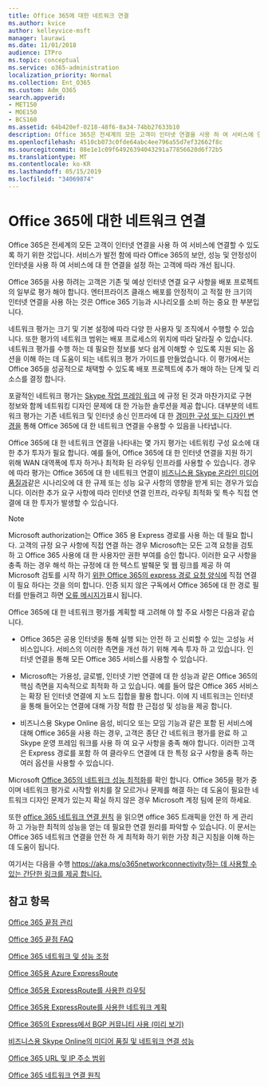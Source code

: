 ```yaml
---
title: Office 365에 대한 네트워크 연결
ms.author: kvice
author: kelleyvice-msft
manager: laurawi
ms.date: 11/01/2018
audience: ITPro
ms.topic: conceptual
ms.service: o365-administration
localization_priority: Normal
ms.collection: Ent_O365
ms.custom: Adm_O365
search.appverid:
- MET150
- MOE150
- BCS160
ms.assetid: 64b420ef-0218-48f6-8a34-74bb27633b10
description: Office 365은 전세계의 모든 고객이 인터넷 연결을 사용 하 여 서비스에 연결할 수 있도록 하기 위한 것입니다. 서비스가 발전 함에 따라 Office 365의 보안, 성능 및 안정성이 인터넷을 사용 하 여 서비스에 대 한 연결을 설정 하는 고객에 따라 개선 됩니다.
ms.openlocfilehash: 4510cb073c0fde64abc4ee796a55d7ef32662f8c
ms.sourcegitcommit: 08e1e1c09f64926394043291a77856620d6f72b5
ms.translationtype: MT
ms.contentlocale: ko-KR
ms.lasthandoff: 05/15/2019
ms.locfileid: "34069874"
---
```

# <a name="network-connectivity-to-office-365"></a>Office 365에 대한 네트워크 연결

Office 365은 전세계의 모든 고객이 인터넷 연결을 사용 하 여 서비스에 연결할 수 있도록 하기 위한 것입니다. 서비스가 발전 함에 따라 Office 365의 보안, 성능 및 안정성이 인터넷을 사용 하 여 서비스에 대 한 연결을 설정 하는 고객에 따라 개선 됩니다.
  
Office 365을 사용 하려는 고객은 기존 및 예상 인터넷 연결 요구 사항을 배포 프로젝트의 일부로 평가 해야 합니다. 엔터프라이즈 클래스 배포를 안정적이 고 적절 한 크기의 인터넷 연결을 사용 하는 것은 Office 365 기능과 시나리오를 소비 하는 중요 한 부분입니다.
  
네트워크 평가는 크기 및 기본 설정에 따라 다양 한 사용자 및 조직에서 수행할 수 있습니다. 또한 평가의 네트워크 범위는 배포 프로세스의 위치에 따라 달라질 수 있습니다. 네트워크 평가를 수행 하는 데 필요한 정보를 보다 쉽게 이해할 수 있도록 지원 되는 옵션을 이해 하는 데 도움이 되는 네트워크 평가 가이드를 만들었습니다. 이 평가에서는 Office 365을 성공적으로 채택할 수 있도록 배포 프로젝트에 추가 해야 하는 단계 및 리소스를 결정 합니다.
  
포괄적인 네트워크 평가는 [Skype 작업 프레임 워크](https://www.skypeoperationsframework.com/) 에 규정 된 것과 마찬가지로 구현 정보와 함께 네트워킹 디자인 문제에 대 한 가능한 솔루션을 제공 합니다. 대부분의 네트워크 평가는 기존 네트워크 및 인터넷 송신 인프라에 대 한 [경미한 구성 또는 디자인 변경을](https://aka.ms/manageo365endpoints) 통해 Office 365에 대 한 네트워크 연결을 수용할 수 있음을 나타냅니다.

Office 365에 대 한 네트워크 연결을 나타내는 몇 가지 평가는 네트워킹 구성 요소에 대 한 추가 투자가 필요 합니다. 예를 들어, Office 365에 대 한 인터넷 연결을 지원 하기 위해 WAN 대역폭에 투자 하거나 최적화 된 라우팅 인프라를 사용할 수 있습니다. 경우에 따라 평가는 Office 365에 대 한 네트워크 연결이 [비즈니스용 Skype 온라인 미디어 품질과](https://support.office.com/article/Media-Quality-and-Network-Connectivity-Performance-in-Skype-for-Business-Online-5fe3e01b-34cf-44e0-b897-b0b2a83f0917)같은 시나리오에 대 한 규제 또는 성능 요구 사항의 영향을 받게 되는 경우가 있습니다. 이러한 추가 요구 사항에 따라 인터넷 연결 인프라, 라우팅 최적화 및 특수 직접 연결에 대 한 투자가 발생할 수 있습니다.
  
> [!NOTE]
> Microsoft authorization는 Office 365 용 Express 경로를 사용 하는 데 필요 합니다. 고객의 규정 요구 사항에 직접 연결 하는 경우 Microsoft는 모든 고객 요청을 검토 하 고 Office 365 사용에 대 한 사용자만 권한 부여를 승인 합니다. 이러한 요구 사항을 충족 하는 경우 해석 하는 규정에 대 한 텍스트 발췌문 및 웹 링크를 제공 하 여 Microsoft 검토를 시작 하기 [위한 Office 365의 express 경로 요청 양식에](https://aka.ms/O365ERReview) 직접 연결이 필요 하다는 것을 의미 합니다. 인증 되지 않은 구독에서 Office 365에 대 한 경로 필터를 만들려고 하면 [오류 메시지가](https://support.microsoft.com/kb/3181709)표시 됩니다.
  
Office 365에 대 한 네트워크 평가를 계획할 때 고려해 야 할 주요 사항은 다음과 같습니다.
  
- Office 365은 공용 인터넷을 통해 실행 되는 안전 하 고 신뢰할 수 있는 고성능 서비스입니다. 서비스의 이러한 측면을 개선 하기 위해 계속 투자 하 고 있습니다. 인터넷 연결을 통해 모든 Office 365 서비스를 사용할 수 있습니다.

- Microsoft는 가용성, 글로벌, 인터넷 기반 연결에 대 한 성능과 같은 Office 365의 핵심 측면을 지속적으로 최적화 하 고 있습니다. 예를 들어 많은 Office 365 서비스는 확장 된 인터넷 연결에 지 노드 집합을 활용 합니다. 이에 지 네트워크는 인터넷을 통해 들어오는 연결에 대해 가장 적합 한 근접성 및 성능을 제공 합니다.

- 비즈니스용 Skype Online 음성, 비디오 또는 모임 기능과 같은 포함 된 서비스에 대해 Office 365을 사용 하는 경우, 고객은 종단 간 네트워크 평가를 완료 하 고 Skype 운영 프레임 워크를 사용 하 여 요구 사항을 충족 해야 합니다. 이러한 고객은 Express 경로를 포함 하 여 클라우드 연결에 대 한 특정 요구 사항을 충족 하는 여러 옵션을 사용할 수 있습니다.

Microsoft [Office 365의 네트워크 성능 최적화](https://msdn.microsoft.com/en-us/library/mt450488.aspx)를 확인 합니다. Office 365을 평가 중 이며 네트워크 평가로 시작할 위치를 잘 모르거나 문제를 해결 하는 데 도움이 필요한 네트워크 디자인 문제가 있는지 확실 하지 않은 경우 Microsoft 계정 팀에 문의 하세요.
  
또한 [office 365 네트워크 연결 원칙](https://aka.ms/o365networkingprinciples) 을 읽으면 office 365 트래픽을 안전 하 게 관리 하 고 가능한 최적의 성능을 얻는 데 필요한 연결 원리를 파악할 수 있습니다. 이 문서는 Office 365 네트워크 연결을 안전 하 게 최적화 하기 위한 가장 최근 지침을 이해 하는 데 도움이 됩니다.
  
여기서는 다음을 수행 [ https://aka.ms/o365networkconnectivity하는 데 사용할 수 있는 간단한 링크를 제공 합니다.](https://aka.ms/o365networkconnectivity)
  
## <a name="see-also"></a>참고 항목

[Office 365 끝점 관리](https://support.office.com/article/99cab9d4-ef59-4207-9f2b-3728eb46bf9a)
  
[Office 365 끝점 FAQ](https://support.office.com/article/d4088321-1c89-4b96-9c99-54c75cae2e6d)
  
[Office 365 네트워크 및 성능 조정](network-planning-and-performance.md)
  
[Office 365용 Azure ExpressRoute](azure-expressroute.md)
  
[Office 365용 ExpressRoute를 사용한 라우팅](routing-with-expressroute.md)
  
[Office 365용 ExpressRoute를 사용한 네트워크 계획](network-planning-with-expressroute.md)
  
[Office 365의 Express에서 BGP 커뮤니티 사용 (미리 보기)](bgp-communities-in-expressroute.md)
  
[비즈니스용 Skype Online의 미디어 품질 및 네트워크 연결 성능](https://support.office.com/article/5fe3e01b-34cf-44e0-b897-b0b2a83f0917)
  
[Office 365 URL 및 IP 주소 범위](https://support.office.com/article/8548a211-3fe7-47cb-abb1-355ea5aa88a2)
  
[Office 365 네트워크 연결 원칙](https://aka.ms/o365networkingprinciples)
